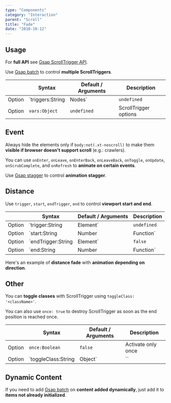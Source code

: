 ```yaml
---
type: "Components"
category: "Interaction"
parent: "Scroll"
title: "Fade"
date: "2010-10-12"
---
```


## Usage

For **full API** see [Gsap ScrollTrigger API](https://greensock.com/docs/v3/Plugins/ScrollTrigger).

Use [Gsap batch](https://greensock.com/docs/v3/Plugins/ScrollTrigger/static.batch()) to control **multiple ScrollTriggers**.

<div class="xt-overflow-sub overflow-y-hidden overflow-x-scroll my-5 xt-my-auto w-full">

|                         | Syntax                                    | Default / Arguments                       | Description                   |
| ----------------------- | ----------------------------------------- | ----------------------------- | ----------------------------- |
| Option                  | `triggers:String|Nodes`                          | `undefined`        | Scroll triggers           |
| Option                  | `vars:Object`                          | `undefined`        | ScrollTrigger options            |

</div>

<demo>
  <div class="gatsby_demo_item xt-toggle" data-iframe="demos/components/scroll/fade"></div>
</demo>

## Event

Always hide the elements only if `body:not(.xt-noscroll)` to make them **visible if browser doesn't support scroll** (e.g.: crawlers).

You can use `onEnter`, `onLeave`, `onEnterBack`, `onLeaveBack`, `onToggle`, `onUpdate`, `onScrubComplete`, and `onRefresh` to **animate on certain events**.

Use [Gsap stagger](https://greensock.com/docs/v3/Staggers) to control **animation stagger**.

<demo>
  <div class="gatsby_demo_item xt-toggle" data-iframe="demos/components/scroll/fade-infinite"></div>
  <div class="gatsby_demo_item xt-toggle" data-iframe="demos/components/scroll/fade-inside"></div>
  <div class="gatsby_demo_item xt-toggle" data-iframe="demos/components/scroll/fade-outside"></div>
  <div class="gatsby_demo_item xt-toggle" data-iframe="demos/components/scroll/fade-outside-infinite"></div>
</demo>

## Distance

Use `trigger`, `start`, `endTrigger`, `end` to control **viewport start and end**.

<div class="xt-overflow-sub overflow-y-hidden overflow-x-scroll my-5 xt-my-auto w-full">

|                         | Syntax                                    | Default / Arguments                       | Description                   |
| ----------------------- | ----------------------------------------- | ----------------------------- | ----------------------------- |
| Option                  | `trigger:String|Element`                          | `undefined`        | Scroll trigger           |
| Option                  | `start:String|Number|Function`                          | `'top bottom'`        | Start position: first argument is for trigger second argument is for scroller            |
| Option                  | `endTrigger:String|Element`                          | `false`        | End trigger           |
| Option                  | `end:String|Number|Function`                          | `'bottom top'`        | End position: first argument is for endTrigger second argument is for scroller            |

</div>

Here's an example of **distance fade** with **animation depending on direction**.

<demo>
  <div class="gatsby_demo_item xt-toggle" data-iframe="demos/components/scroll/fade-distance"></div>
</demo>

## Other

You can **toggle classes** with ScrollTrigger using `toggleClass: '<className>'`.

You can also use `once: true` to destroy ScrollTrigger as soon as the end position is reached once.

<div class="xt-overflow-sub overflow-y-hidden overflow-x-scroll my-5 xt-my-auto w-full">

|                         | Syntax                                    | Default / Arguments                       | Description                   |
| ----------------------- | ----------------------------------------- | ----------------------------- | ----------------------------- |
| Option                  | `once:Boolean`                          | `false`        | Activate only once             |
| Option                  | `toggleClass:String|Object`                          | ``        | Toggle class with ScrollTrigger activation/deactivation             |

</div>

## Dynamic Content

If you need to add [Gsap batch](https://greensock.com/docs/v3/Plugins/ScrollTrigger/static.batch()) on **content added dynamically**, just add it to **items not already initialized**.

<demo>
  <div class="gatsby_demo_item xt-toggle" data-iframe="demos/components/listing/infinitescroll-fade">
  </div>
</demo>
